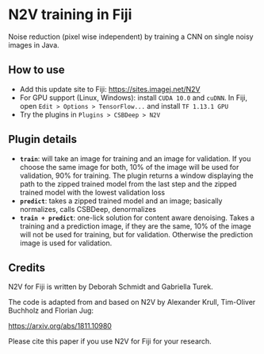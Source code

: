 # N2V training in Fiji
Noise reduction (pixel wise independent) by training a CNN on single noisy images in Java.  

## How to use
- Add this update site to Fiji: https://sites.imagej.net/N2V
- For GPU support (Linux, Windows): install `CUDA 10.0` and `cuDNN`. In Fiji, open `Edit > Options > TensorFlow...` and install `TF 1.13.1 GPU`
- Try the plugins in `Plugins > CSBDeep > N2V`

## Plugin details 
- **`train`**: will take an image for training and an image for validation. If you choose the same image for both, 10% of the image will be used for validation, 90% for training. The plugin returns a window displaying the path to the zipped trained model from the last step and the zipped trained model with the lowest validation loss
- **`predict`**: takes a zipped trained model and an image; basically normalizes, calls CSBDeep, denormalizes
- **`train + predict`**: one-lick solution for content aware denoising. Takes a training and a prediction image, if they are the same, 10% of the image will not be used for training, but for validation. Otherwise the prediction image is used for validation.

## Credits
N2V for Fiji is written by Deborah Schmidt and Gabriella Turek.

The code is adapted from and based on N2V by Alexander Krull, Tim-Oliver Buchholz and Florian Jug:

https://arxiv.org/abs/1811.10980

Please cite this paper if you use N2V for Fiji for your research.
